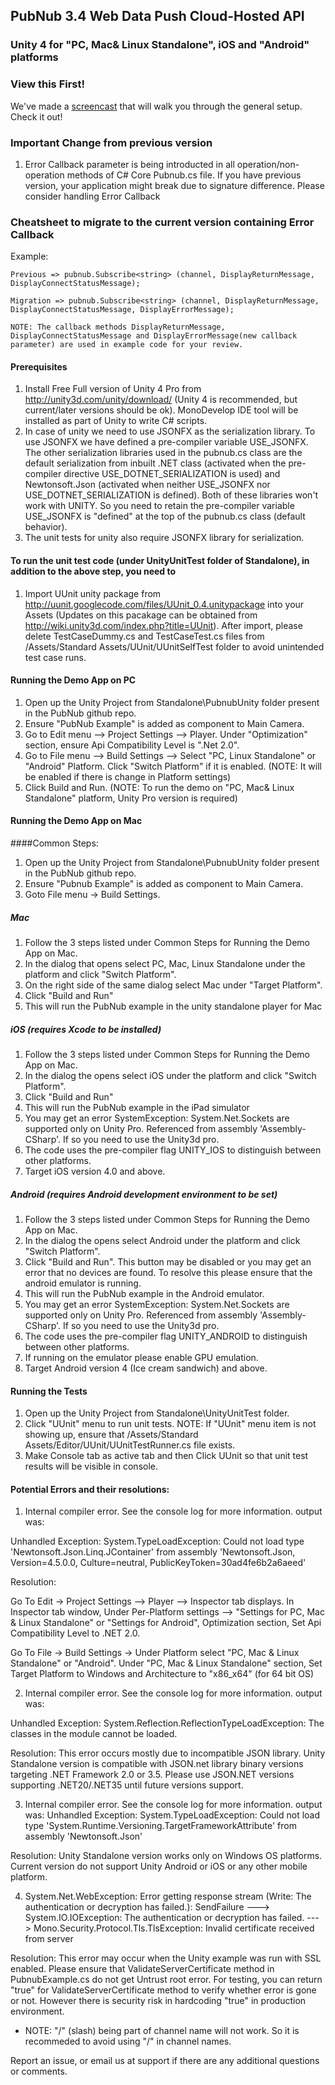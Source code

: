 ## PubNub 3.4 Web Data Push Cloud-Hosted API
### Unity 4 for "PC, Mac& Linux Standalone", iOS and "Android" platforms 

### View this First!
We've made a [screencast](https://vimeo.com/69591819) that will walk you through the general setup. Check it out!

### Important Change from previous version
1. Error Callback parameter is being introducted in all operation/non-operation methods of C# Core Pubnub.cs file. If you have previous version, your application might break due to signature difference. Please consider handling Error Callback

### Cheatsheet to migrate to the current version containing Error Callback
Example:
```
Previous => pubnub.Subscribe<string> (channel, DisplayReturnMessage, DisplayConnectStatusMessage);

Migration => pubnub.Subscribe<string> (channel, DisplayReturnMessage, DisplayConnectStatusMessage, DisplayErrorMessage);

NOTE: The callback methods DisplayReturnMessage, DisplayConnectStatusMessage and DisplayErrorMessage(new callback parameter) are used in example code for your review.

```


#### Prerequisites
1. Install Free Full version of Unity 4 Pro from http://unity3d.com/unity/download/ (Unity 4 is recommended, but current/later versions should be ok). MonoDevelop IDE tool will be installed as part of Unity to write C# scripts.
2. In case of unity we need to use JSONFX as the serialization library. To use JSONFX we have defined a pre-compiler variable USE_JSONFX. The other serialization libraries used in the pubnub.cs class are the default serialization from inbuilt .NET class (activated when the pre-compiler directive USE_DOTNET_SERIALIZATION is used) and Newtonsoft.Json (activated when neither USE_JSONFX nor USE_DOTNET_SERIALIZATION is defined). Both of these libraries won't work with UNITY. So you need to retain the pre-compiler variable USE_JSONFX is "defined" at the top of the pubnub.cs class (default behavior).
3. The unit tests for unity also require JSONFX library for serialization.

#### To run the unit test code (under UnityUnitTest folder of Standalone), in addition to the above step, you need to 
1. Import UUnit unity package from http://uunit.googlecode.com/files/UUnit_0.4.unitypackage into your Assets (Updates on this pacakage can be obtained from http://wiki.unity3d.com/index.php?title=UUnit). After import, please delete TestCaseDummy.cs and TestCaseTest.cs files from /Assets/Standard Assets/UUnit/UUnitSelfTest folder to avoid unintended test case runs.
   

#### Running the Demo App on PC

1. Open up the Unity Project from Standalone\PubnubUnity folder present in the PubNub github repo.
2. Ensure "PubNub Example" is added as component to Main Camera.
3. Go to Edit menu --> Project Settings --> Player. 
   Under "Optimization" section, ensure Api Compatibility Level is ".Net 2.0".
4. Go to File menu --> Build Settings --> Select "PC, Linux Standalone" or "Android" Platform.
   Click "Switch Platform" if it is enabled. (NOTE: It will be enabled if there is change in Platform settings)
5. Click Build and Run. (NOTE: To run the demo on "PC, Mac& Linux Standalone" platform, Unity Pro version is required)

#### Running the Demo App on Mac
####Common Steps:

1. Open up the Unity Project from Standalone\PubnubUnity folder present in the PubNub github repo.
2. Ensure "Pubnub Example" is added as component to Main Camera.
3. Goto File menu -> Build Settings.

##### Mac 

1. Follow the 3 steps listed under Common Steps for Running the Demo App on Mac.
2. In the dialog that opens select PC, Mac, Linux Standalone under the platform and click "Switch Platform".
3. On the right side of the same dialog select Mac under "Target Platform".
4. Click "Build and Run"
5. This will run the PubNub example in the unity standalone player for Mac

##### iOS (requires Xcode to be installed)

1. Follow the 3 steps listed under Common Steps for Running the Demo App on Mac.
2. In the dialog the opens select iOS under the platform and click "Switch Platform".
3. Click "Build and Run"
4. This will run the PubNub example in the iPad simulator
5. You may get an error SystemException: System.Net.Sockets are supported only on Unity Pro. Referenced from assembly 'Assembly-CSharp'. If so you need to use the Unity3d pro.
6. The code uses the pre-compiler flag UNITY_IOS to distinguish between other platforms.
7. Target iOS version 4.0 and above. 

##### Android (requires Android development environment to be set)

1. Follow the 3 steps listed under Common Steps for Running the Demo App on Mac.
2. In the dialog the opens select Android under the platform and click "Switch Platform".
3. Click "Build and Run". This button may be disabled or you may get an error that no devices are found. To resolve this please ensure that the android emulator is running.
4. This will run the PubNub example in the Android emulator. 
5. You may get an error SystemException: System.Net.Sockets are supported only on Unity Pro. Referenced from assembly 'Assembly-CSharp'. If so you need to use the Unity3d pro.
6. The code uses the pre-compiler flag UNITY_ANDROID to distinguish between other platforms.
7. If running on the emulator please enable GPU emulation.
8. Target Android version 4 (Ice cream sandwich) and above.


#### Running the Tests

1. Open up the Unity Project from Standalone\UnityUnitTest folder.
2. Click "UUnit" menu to run unit tests. NOTE: If "UUnit" menu item is not showing up, ensure that /Assets/Standard Assets/Editor/UUnit/UUnitTestRunner.cs file exists.
3. Make Console tab as active tab and then Click UUnit so that unit test results will be visible in console.

#### Potential Errors and their resolutions:

1) Internal compiler error. See the console log for more information. output was:

Unhandled Exception: System.TypeLoadException: Could not load type 'Newtonsoft.Json.Linq.JContainer' from assembly 'Newtonsoft.Json, Version=4.5.0.0, Culture=neutral, PublicKeyToken=30ad4fe6b2a6aeed'

Resolution:

Go To Edit -> Project Settings --> Player --> Inspector tab displays.
In Inspector tab window, Under  Per-Platform settings --> "Settings for PC, Mac & Linux Standalone" or "Settings for Android", Optimization section, Set Api Compatibility Level to .NET 2.0.

Go To File -> Build Settings -> Under Platform select "PC, Mac & Linux Standalone" or "Android". 
Under "PC, Mac & Linux Standalone" section, Set Target Platform to Windows and Architecture to "x86_x64" (for 64 bit OS)



2) Internal compiler error. See the console log for more information. output was:

Unhandled Exception: System.Reflection.ReflectionTypeLoadException: The classes in the module cannot be loaded.


Resolution: This error occurs mostly due to incompatible JSON library. Unity Standalone version is compatible with JSON.net library binary versions targeting .NET Framework 2.0 or 3.5. Please use JSON.NET versions supporting .NET20/.NET35 until future versions support.


3) Internal compiler error. See the console log for more information. output was:
Unhandled Exception: System.TypeLoadException: Could not load type 'System.Runtime.Versioning.TargetFrameworkAttribute' from assembly 'Newtonsoft.Json'

Resolution: Unity Standalone version works only on Windows OS platforms. Current version do not support Unity Android or iOS or any other mobile platform.

4) System.Net.WebException: Error getting response stream (Write: The authentication or decryption has failed.): SendFailure ---> System.IO.IOException: The authentication or decryption has failed. ---> Mono.Security.Protocol.Tls.TlsException: Invalid certificate received from server

Resolution: This error may occur when the Unity example was run with SSL enabled. Please ensure that ValidateServerCertificate method in PubnubExample.cs do not get Untrust root error. For testing, you can return "true" for ValidateServerCertificate method to verify whether error is gone or not. However there is security risk in hardcoding "true" in production environment.

* NOTE: "/" (slash) being part of channel name will not work. So it is recommeded to avoid using "/" in channel names.

Report an issue, or email us at support if there are any additional questions or comments.
